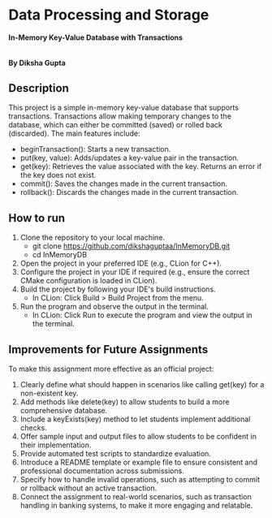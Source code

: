 # Data Processing and Storage
**In-Memory Key-Value Database with Transactions**
######
**By Diksha Gupta**

## Description
This project is a simple in-memory key-value database that supports transactions. Transactions allow making temporary changes to the database, which can either be committed (saved) or rolled back (discarded). The main features include:

- beginTransaction(): Starts a new transaction.
- put(key, value): Adds/updates a key-value pair in the transaction.
- get(key): Retrieves the value associated with the key. Returns an error if the key does not exist.
- commit(): Saves the changes made in the current transaction.
- rollback(): Discards the changes made in the current transaction. 


## How to run
1. Clone the repository to your local machine. 
   - git clone https://github.com/dikshaguptaa/InMemoryDB.git
   - cd InMemoryDB
2. Open the project in your preferred IDE (e.g., CLion for C++).
3. Configure the project in your IDE if required (e.g., ensure the correct CMake configuration is loaded in CLion).
3. Build the project by following your IDE's build instructions.
   - In CLion: Click Build > Build Project from the menu.
4. Run the program and observe the output in the terminal.
   - In CLion: Click Run to execute the program and view the output in the terminal.

## Improvements for Future Assignments
To make this assignment more effective as an official project:
1. Clearly define what should happen in scenarios like calling get(key) for a non-existent key.
2. Add methods like delete(key) to allow students to build a more comprehensive database.
3. Include a keyExists(key) method to let students implement additional checks.
4. Offer sample input and output files to allow students to be confident in their implementation.
5. Provide automated test scripts to standardize evaluation.
6. Introduce a README template or example file to ensure consistent and professional documentation across submissions.
7. Specify how to handle invalid operations, such as attempting to commit or rollback without an active transaction.
8. Connect the assignment to real-world scenarios, such as transaction handling in banking systems, to make it more engaging and relatable.
